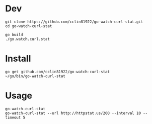 # Dev

```
git clone https://github.com/cclin81922/go-watch-curl-stat.git
cd go-watch-curl-stat

go build
./go.watch.curl.stat
```

# Install

```
go get github.com/cclin81922/go-watch-curl-stat
~/go/bin/go-watch-curl-stat
```

# Usage

```
go-watch-curl-stat
go-watch-curl-stat --url http://httpstat.us/200 --interval 10 --timeout 5
```
